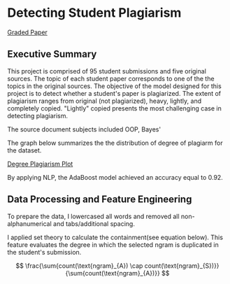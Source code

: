 # Detecting Student Plagiarism

[Graded Paper](https://github.com/Morgan-Sell/plagiarism-detector/images/students_grade.jpg)

## Executive Summary

This project is comprised of 95 student submissions and five original sources. The topic of each student paper corresponds to one of the the topics in the original sources. The objective of the model designed for this project is to detect whether a student's paper is plagiarized. The extent of plagiarism ranges from original (not plagiarized), heavy, lightly, and completely copied. "Lightly" copied presents the most challenging case in detecting plagiarism.

The source document subjects included OOP, Bayes'

The graph below summarizes the the distribution of degree of plagiarm for the dataset.

[Degree Plagiarism Plot](https://github.com/Morgan-Sell/plagiarism-detector/images/plagiarism_distribution.png)

By applying NLP, the AdaBoost model achieved an accuracy equal to 0.92. 

## Data Processing and Feature Engineering

To prepare the data, I lowercased all words and removed all non-alphanumerical and tabs/additional spacing.

I applied set theory to calculate the containment(see equation below). This feature evaluates the degree in which the selected ngram is duplicated in the student's submission.

$$ \frac{\sum{count(\text{ngram}_{A}) \cap count(\text{ngram}_{S})}}{\sum{count(\text{ngram}_{A})}} $$